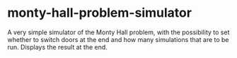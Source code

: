# monty-hall-problem-simulator
A very simple simulator of the Monty Hall problem, with the possibility to set whether to switch doors at the end and how many simulations that are to be run. Displays the result at the end. 
